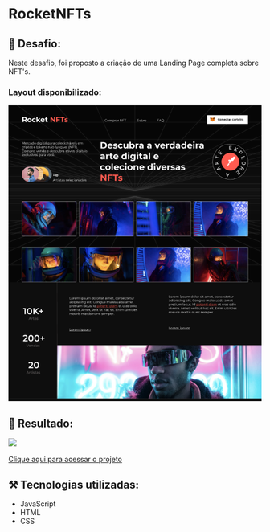 # RocketNFTs

## 🎯 Desafio:

Neste desafio, foi proposto a criação de uma Landing Page completa sobre NFT's.
<br>
### Layout disponibilizado:
<img src="./images/layout.png">
<br>

## 🚀 Resultado: 
<img src="./images/resultado.gif">

<a href="https://rocket-nft-indol.vercel.app">Clique aqui para acessar o projeto</a> 


## ⚒️ Tecnologias utilizadas:
* JavaScript
* HTML
* CSS
